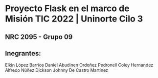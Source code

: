 # Proyecto Flask en el marco de Misión TIC 2022 | Uninorte Cilo 3
## NRC 2095 - Grupo 09

## Inegrantes: 
Elkin López Barrios
Daniel Abudinen Ordoñez
Pedronell Coley Hernandez
Alfredo Núñez Dickson
Johnny De Castro Martinez
